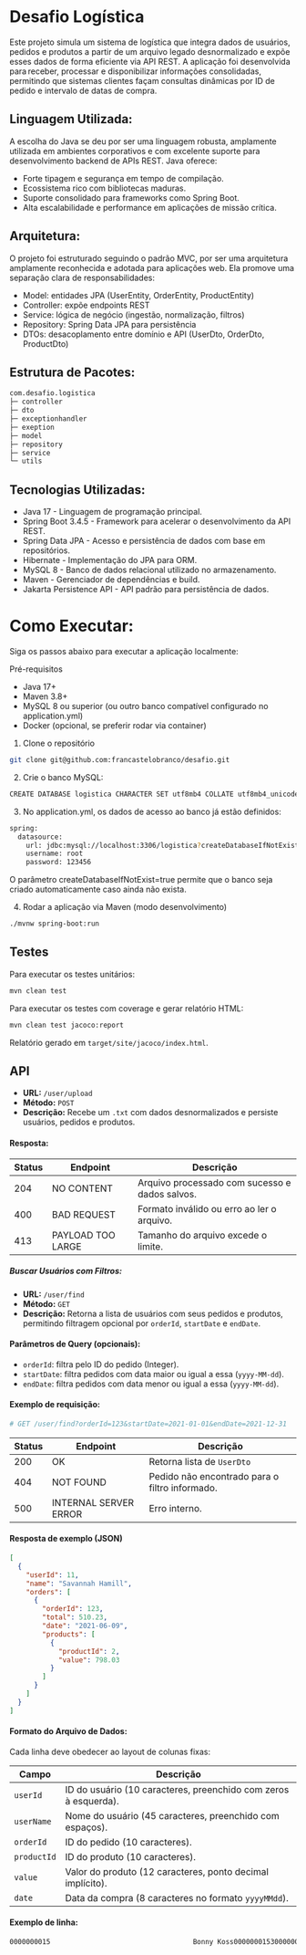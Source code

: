 # Desafio Logística
Este projeto simula um sistema de logística que integra dados de usuários, pedidos e produtos a partir de um arquivo legado desnormalizado e expõe esses dados de forma eficiente via API REST. A aplicação foi desenvolvida para receber, processar e disponibilizar informações consolidadas, permitindo que sistemas clientes façam consultas dinâmicas por ID de pedido e intervalo de datas de compra.
## Linguagem Utilizada:
A escolha do Java se deu por ser uma linguagem robusta, amplamente utilizada em ambientes corporativos e com excelente suporte para desenvolvimento backend de APIs REST. Java oferece:
- Forte tipagem e segurança em tempo de compilação.
- Ecossistema rico com bibliotecas maduras.
- Suporte consolidado para frameworks como Spring Boot.
- Alta escalabilidade e performance em aplicações de missão crítica.

## Arquitetura:
O projeto foi estruturado seguindo o padrão MVC, por ser uma arquitetura amplamente reconhecida e adotada para aplicações web. Ela promove uma separação clara de responsabilidades:
- Model: entidades JPA (UserEntity, OrderEntity, ProductEntity)
- Controller: expõe endpoints REST
- Service: lógica de negócio (ingestão, normalização, filtros)
- Repository: Spring Data JPA para persistência
- DTOs: desacoplamento entre domínio e API (UserDto, OrderDto, ProductDto)

## Estrutura de Pacotes:
```bash
com.desafio.logistica
├─ controller
├─ dto
├─ exceptionhandler
├─ exeption
├─ model
├─ repository
├─ service
└─ utils
```
## Tecnologias Utilizadas:
- Java 17 - Linguagem de programação principal.
- Spring Boot 3.4.5 - Framework para acelerar o desenvolvimento da API REST.
- Spring Data JPA - Acesso e persistência de dados com base em repositórios.
- Hibernate - Implementação do JPA para ORM.
- MySQL 8 - Banco de dados relacional utilizado no armazenamento.
- Maven - Gerenciador de dependências e build.
- Jakarta Persistence API - API padrão para persistência de dados.

# Como Executar:
Siga os passos abaixo para executar a aplicação localmente:

Pré-requisitos
- Java 17+
- Maven 3.8+
- MySQL 8 ou superior (ou outro banco compatível configurado no application.yml)
- Docker (opcional, se preferir rodar via container)
1. Clone o repositório
```bash
git clone git@github.com:francastelobranco/desafio.git
```
2. Crie o banco MySQL:
```bash
CREATE DATABASE logistica CHARACTER SET utf8mb4 COLLATE utf8mb4_unicode_ci;
```
3. No application.yml, os dados de acesso ao banco já estão definidos:
```bash
spring:
  datasource:
    url: jdbc:mysql://localhost:3306/logistica?createDatabaseIfNotExist=true&serverTimezone=UTC
    username: root
    password: 123456
```
O parâmetro createDatabaseIfNotExist=true permite que o banco seja criado automaticamente caso ainda não exista.

4. Rodar a aplicação via Maven (modo desenvolvimento)
```bash
./mvnw spring-boot:run
```

## Testes
Para executar os testes unitários:
```bash
mvn clean test
```
Para executar os testes com coverage e gerar relatório HTML:
```bash
mvn clean test jacoco:report
```
Relatório gerado em `target/site/jacoco/index.html`.


## API
- **URL:** `/user/upload`
- **Método:** `POST`
- **Descrição:** Recebe um `.txt` com dados desnormalizados e persiste usuários, pedidos e produtos.

#### Resposta:

| Status | Endpoint          | Descrição                                      | 
|--------|-------------------|------------------------------------------------| 
| 204    | NO CONTENT        | Arquivo processado com sucesso e dados salvos. |
| 400    | BAD REQUEST       | Formato inválido ou erro ao ler o arquivo.     |
| 413    | PAYLOAD TOO LARGE | Tamanho do arquivo excede o limite.            |

##### Buscar Usuários com Filtros:
- **URL:** `/user/find`
- **Método:** `GET`
- **Descrição:** Retorna a lista de usuários com seus pedidos e produtos, permitindo filtragem opcional por `orderId`, `startDate` e `endDate`.
#### Parâmetros de Query (opcionais):
- `orderId`: filtra pelo ID do pedido (Integer).
- `startDate`: filtra pedidos com data maior ou igual a essa (`yyyy-MM-dd`).
- `endDate`: filtra pedidos com data menor ou igual a essa (`yyyy-MM-dd`).

#### Exemplo de requisição:
```bash
# GET /user/find?orderId=123&startDate=2021-01-01&endDate=2021-12-31
```

| Status | Endpoint              | Descrição                                      | 
|--------|-----------------------|------------------------------------------------| 
| 200    | OK                    | Retorna lista de `UserDto`                     |
| 404    | NOT FOUND             | Pedido não encontrado para o filtro informado. |
| 500    | INTERNAL SERVER ERROR | Erro interno.                                  |
#### Resposta de exemplo (JSON)
```json
[
  {
    "userId": 11,
    "name": "Savannah Hamill",
    "orders": [
      {
        "orderId": 123,
        "total": 510.23,
        "date": "2021-06-09",
        "products": [
          {
            "productId": 2,
            "value": 798.03
          }
        ]
      }
    ]
  }
]
```
#### Formato do Arquivo de Dados:
Cada linha deve obedecer ao layout de colunas fixas:

| Campo      | Descrição                                                                 |
|------------|---------------------------------------------------------------------------|
| `userId`   | ID do usuário (10 caracteres, preenchido com zeros à esquerda).           |
| `userName` | Nome do usuário (45 caracteres, preenchido com espaços).                  |
| `orderId`  | ID do pedido (10 caracteres).                                             |
| `productId`| ID do produto (10 caracteres).                                            |
| `value`    | Valor do produto (12 caracteres, ponto decimal implícito).                |
| `date`     | Data da compra (8 caracteres no formato `yyyyMMdd`).                      |

#### Exemplo de linha:
```bash
0000000015                                   Bonny Koss00000001530000000004        80.820210701
```
